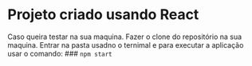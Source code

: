 # Projeto criado usando React

Caso queira testar na sua maquina. Fazer o clone do repositório na sua maquina. Entrar na pasta usadno o ternimal e para executar a aplicação usar o comando:  ### `npm start`
